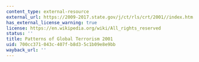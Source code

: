 ```yaml
---
content_type: external-resource
external_url: https://2009-2017.state.gov/j/ct/rls/crt/2001//index.htm
has_external_license_warning: true
license: https://en.wikipedia.org/wiki/All_rights_reserved
status: ''
title: Patterns of Global Terrorism 2001
uid: 700cc371-043c-407f-b8d3-5c1b09e8e9bb
wayback_url: ''
---
```

